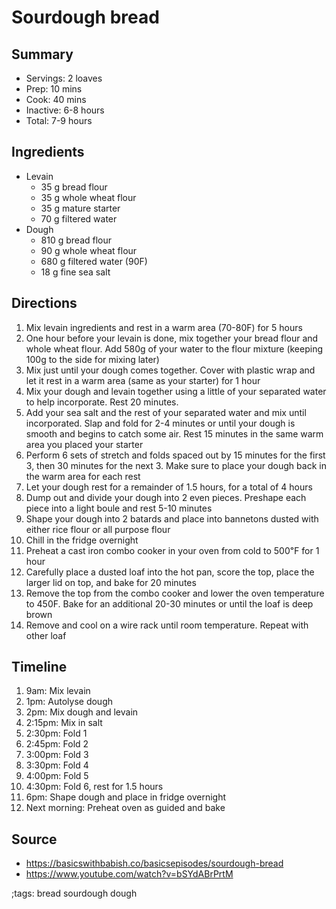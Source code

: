 # Sourdough bread

## Summary

- Servings: 2 loaves
- Prep: 10 mins
- Cook: 40 mins
- Inactive: 6-8 hours
- Total: 7-9 hours

## Ingredients

- Levain
  - 35 g bread flour
  - 35 g whole wheat flour
  - 35 g mature starter
  - 70 g filtered water
- Dough
  - 810 g bread flour
  - 90 g whole wheat flour
  - 680 g filtered water (90F)
  - 18 g fine sea salt

## Directions

1. Mix levain ingredients and rest in a warm area (70-80F) for 5 hours
1. One hour before your levain is done, mix together your bread flour and
   whole wheat flour. Add 580g of your water to the flour mixture (keeping
   100g to the side for mixing later)
1. Mix just until your dough comes together. Cover with plastic wrap and
   let it rest in a warm area (same as your starter) for 1 hour
1. Mix your dough and levain together using a little of your separated
   water to help incorporate. Rest 20 minutes.
1. Add your sea salt and the rest of your separated water and mix until
   incorporated. Slap and fold for 2-4 minutes or until your dough is smooth
   and begins to catch some air. Rest 15 minutes in the same warm area you
   placed your starter
1. Perform 6 sets of stretch and folds spaced out by 15 minutes for the
   first 3, then 30 minutes for the next 3. Make sure to place your dough
   back in the warm area for each rest
1. Let your dough rest for a remainder of 1.5 hours, for a total of 4 hours
1. Dump out and divide your dough into 2 even pieces. Preshape each piece
   into a light boule and rest 5-10 minutes
1. Shape your dough into 2 batards and place into bannetons dusted with
   either rice flour or all purpose flour
1. Chill in the fridge overnight
1. Preheat a cast iron combo cooker in your oven from cold to 500℉ for 1 hour
1. Carefully place a dusted loaf into the hot pan, score the top, place the
   larger lid on top, and bake for 20 minutes
1. Remove the top from the combo cooker and lower the oven temperature to
   450F. Bake for an additional 20-30 minutes or until the loaf is deep brown
1. Remove and cool on a wire rack until room temperature. Repeat with other loaf

## Timeline

1. 9am: Mix levain
1. 1pm: Autolyse dough
1. 2pm: Mix dough and levain
1. 2:15pm: Mix in salt
1. 2:30pm: Fold 1
1. 2:45pm: Fold 2
1. 3:00pm: Fold 3
1. 3:30pm: Fold 4
1. 4:00pm: Fold 5
1. 4:30pm: Fold 6, rest for 1.5 hours
1. 6pm: Shape dough and place in fridge overnight
1. Next morning: Preheat oven as guided and bake

## Source

- https://basicswithbabish.co/basicsepisodes/sourdough-bread
- https://www.youtube.com/watch?v=bSYdABrPrtM

;tags: bread sourdough dough
